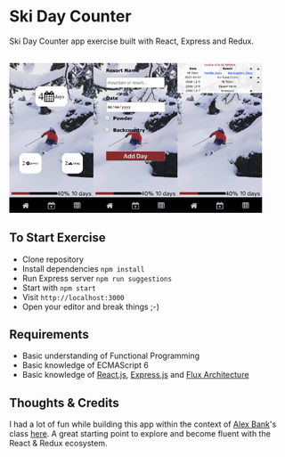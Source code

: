 # Ski Day Counter
Ski Day Counter app exercise built with React, Express and Redux.

<br>
<img src="./screenshot1.png" width="30%" align="left" />
<img src="./screenshot2.png" width="30%" align="left" />
<img src="./screenshot3.png" width="30%" />
<br>

## To Start Exercise
- Clone repository
- Install dependencies `npm install`
- Run Express server `npm run suggestions`
- Start with `npm start`
- Visit `http://localhost:3000`
- Open your editor and break things ;-)

## Requirements
- Basic understanding of Functional Programming
- Basic knowledge of ECMAScript 6
- Basic knowledge of [React.js](https://reactjs.org/), [Express.js](https://expressjs.com/) and [Flux Architecture](https://facebook.github.io/flux/)

## Thoughts & Credits
I had a lot of fun while building this app within the context of [Alex Bank](https://www.linkedin.com/learning/instructors/alex-banks)'s class [here](https://www.linkedin.com/learning-login/share?forceAccount=false&redirect=https%3A%2F%2Fwww.linkedin.com%2Flearning%2Flearning-redux%3Ftrk%3Dshare_ent_url). 
A great starting point to explore and become fluent with the React & Redux ecosystem.
